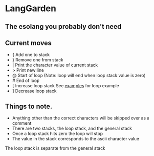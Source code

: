 # LangGarden

## The esolang you probably don't need

## Current moves
* { Add one to stack
* } Remove one from stack
* | Print the character value of current stack
* \> Print new line
* @ Start of loop (Note: loop will end when loop stack value is zero)
* \# End of loop
* [ Increase loop stack See [examples](https://github.com/willdoescode/langgarden/blob/main/examples/loop_example.garden) for loop example
* ] Decrease loop stack

## Things to note.
* Anything other than the correct characters will be skipped over as a comment
* There are two stacks, the loop stack, and the general stack
* Once a loop stack hits zero the loop will stop
* The value in the stack corresponds to the ascii character value

The loop stack is separate from the general stack